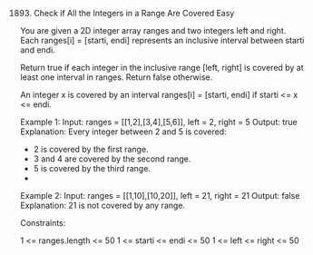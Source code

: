 1893. Check if All the Integers in a Range Are Covered
Easy


You are given a 2D integer array ranges and two integers left and right. Each ranges[i] = [starti, endi] represents an inclusive interval between starti and endi.

Return true if each integer in the inclusive range [left, right] is covered by at least one interval in ranges. Return false otherwise.

An integer x is covered by an interval ranges[i] = [starti, endi] if starti <= x <= endi.

 

Example 1:
Input: ranges = [[1,2],[3,4],[5,6]], left = 2, right = 5
Output: true
Explanation: Every integer between 2 and 5 is covered:
- 2 is covered by the first range.
- 3 and 4 are covered by the second range.
- 5 is covered by the third range.
- 
Example 2:
Input: ranges = [[1,10],[10,20]], left = 21, right = 21
Output: false
Explanation: 21 is not covered by any range.
 

Constraints:

1 <= ranges.length <= 50
1 <= starti <= endi <= 50
1 <= left <= right <= 50
